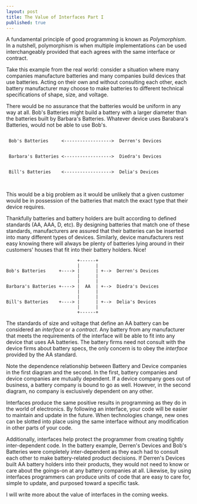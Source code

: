 ```yaml
---
layout: post
title: The Value of Interfaces Part I
published: true
---
```

A fundamental principle of good programming is known as *Polymorphism*. In a nutshell, polymorphism is when multiple implementations can be used interchangeably provided that each agrees with the same interface or contract.

Take this example from the real world: consider a situation where many companies manufacture batteries and many companies build devices that use batteries. Acting on their own and without consulting each other, each battery manufacturer may choose to make batteries to different technical specifications of shape, size, and voltage. 

There would be no assurance that the batteries would be uniform in any way at all.
Bob's Batteries might build a battery with a larger diameter than the batteries built by Barbara's Batteries. Whatever device uses Barabara's Batteries, would not be able to use Bob's. 

	                                                               
	 Bob's Batteries     <------------------>  Derren's Devices   
	                                                               
	                                                               
	 Barbara's Batteries <------------------>  Diedra's Devices   
	                                                               
	                                                               
	 Bill's Batteries    <------------------>  Delia's Devices    
                                                               

This would be a big problem as it would be unlikely that a given customer would be in possession of the batteries that match the exact type that their device requires.

Thankfully batteries and battery holders are built according to defined standards (AA, AAA, D, etc). By designing batteries that match one of these standards, manufacturers are assured that their batteries can be inserted into many different types of devices. Similarly, device manufacturers rest easy knowing there will always be plenty of batteries lying around in their customers' houses that fit into their battery holders. Nice!

	                           +------+                       
	                           |      |                       
	Bob's Batteries     +----> |      | +-->  Derren's Devices
	                           |      |                       
	                           |      |                       
	Barbara's Batteries +----> |  AA  | +-->  Diedra's Devices
	                           |      |                       
	                           |      |                       
	Bill's Batteries    +----> |      | +-->  Delia's Devices 
	                           |      |                       
	                           +------+                       


The standards of size and voltage that define an AA battery can be considered an *interface* or a *contract*. Any battery from any manufacturer that meets the requirements of the interface will be able to fit into any device that uses AA batteries. The battery firms need not consult with the device firms about battery specs, the only concern is to obey the *interface* provided by the AA standard.

Note the dependence relationship between Battery and Device companies in the first diagram and the second. In the first, battery companies and device companies are mutually dependent. If a device company goes out of business, a battery company is bound to go as well. However, in the second diagram, no company is exclusively dependent on any other.

Interfaces produce the same positive results in programming as they do in the world of electronics. By following an interface, your code will be easier to maintain and update in the future. When technologies change, new ones can be slotted into place using the same interface without any modification in other parts of your code. 

Additionally, interfaces help protect the programmer from creating tightly inter-dependent code. In the battery example, Derren's Devices and Bob's Batteries were completely inter-dependent as they each had to consult each other to make battery-related product decisions. If Derren's Devices built AA battery holders into their products, they would not need to know or care about the goings-on at any battery companies at all. Likewise, by using interfaces programmers can  produce units of code that are easy to care for, simple to update, and purposed toward a specific task.

I will write more about the value of interfaces in the coming weeks.